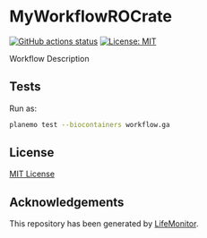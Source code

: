 # MyWorkflowROCrate

[![GitHub actions status](https://github.com/kikkomep/test-galaxy-wf/workflows/Tests/badge.svg?branch=master)](https://github.com/kikkomep/test-galaxy-wf/actions?query=branch%3Amaster+workflow%3AMyWorkflowROCrate)
[![License: MIT](https://img.shields.io/badge/License-MIT-yellow.svg)](https://opensource.org/licenses/MIT)


Workflow Description

## Tests

Run as:

```bash
planemo test --biocontainers workflow.ga
```

## License

[MIT License](../master/LICENSE)

## Acknowledgements

This repository has been generated by [LifeMonitor](https://lifemonitor.eu).
<!--
If you use this repository in a paper, don't forget to give credits to the authors 
by citing the URL of [LifeMonitor](https://lifemonitor.eu).
-->
